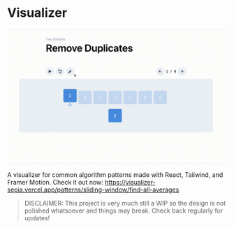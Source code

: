 # Visualizer

<p align="center">
  <img src="./public/images/visualizer.gif">
</p>

A visualizer for common algorithm patterns made with React, Tailwind, and Framer Motion. Check it out now: https://visualizer-sepia.vercel.app/patterns/sliding-window/find-all-averages

> DISCLAIMER: This project is very much still a WIP so the design is not polished whatsoever and things may break. Check back regularly for updates!

